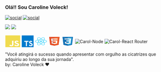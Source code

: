 ### Olá!! Sou Caroline Voleck!
[![social](	https://img.shields.io/badge/Instagram-E4405F?style=for-the-badge&logo=instagram&logoColor=white)](https://www.instagram.com/cvoleck/)
[![social](https://img.shields.io/badge/LinkedIn-0077B5?style=for-the-badge&logo=linkedin&logoColor=white)](https://www.linkedin.com/in/caroline-voleck-b8b4a7108/)


 <img height="190em" src="https://github-readme-stats.vercel.app/api?username=carolinevoleck&show_icons=true&theme=dracula&include_all_commits=true&count_private=true"/>
  <img height="190em" src="https://github-readme-stats.vercel.app/api/top-langs/?username=carolinevoleck&layout=compact&langs_count=16&theme=dracula"/>
<div style="display: inline_block"><br>
  <img align="center" alt="Carol-Js" height="40" width="50" src="https://raw.githubusercontent.com/devicons/devicon/master/icons/javascript/javascript-plain.svg">
  <img align="center" alt="Carol-Ts" height="40" width="40" src="https://raw.githubusercontent.com/devicons/devicon/master/icons/typescript/typescript-plain.svg">
  <img align="center" alt="Carol-React" height="30" width="40" src="https://raw.githubusercontent.com/devicons/devicon/master/icons/react/react-original.svg">
  <img align="center" alt="Carol-HTML" height="30" width="40" src="https://raw.githubusercontent.com/devicons/devicon/master/icons/html5/html5-original.svg">
  <img align="center" alt="Carol-CSS" height="30" width="40" src="https://raw.githubusercontent.com/devicons/devicon/master/icons/css3/css3-original.svg">
  <img align="center" alt="Carol-Node" height="30" width="40" src="https://img.shields.io/badge/Node.js-43853D?style=for-the-badge&logo=node.js&logoColor=white">
  <img align="center" alt="Carol-React Router" height="30" width="40" src="https://img.shields.io/badge/React_Router-CA4245?style=for-the-badge&logo=react-router&logoColor=white"></b>
  
 
  
"Você atingirá o sucesso quando apresentar com orgulho as cicatrizes que adquiriu ao longo da sua jornada".</br>
by: Caroline Voleck ❤️
 
